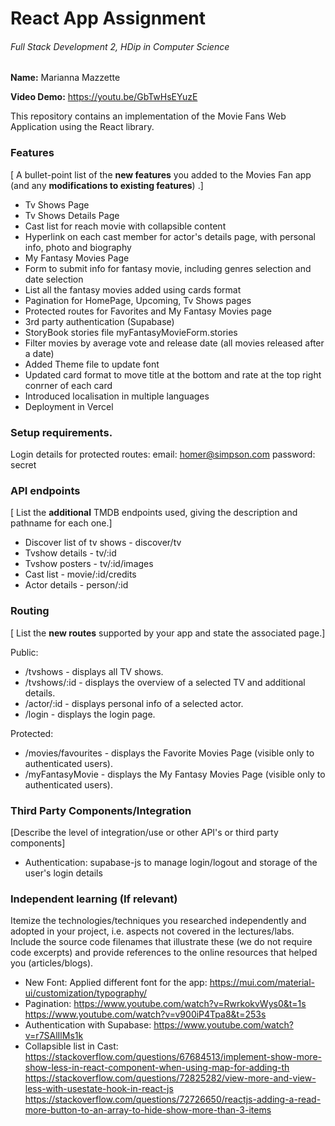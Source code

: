 # React App Assignment

###### Full Stack Development 2, HDip in Computer Science

__Name:__ Marianna Mazzette

__Video Demo:__ https://youtu.be/GbTwHsEYuzE


This repository contains an implementation of the Movie Fans Web Application using the React library. 

### Features
[ A bullet-point list of the __new features__ you added to the Movies Fan app (and any **modifications to existing features**) .]

+ Tv Shows Page
+ Tv Shows Details Page
+ Cast list for reach movie with collapsible content
+ Hyperlink on each cast member for actor's details page, with personal info, photo and biography
+ My Fantasy Movies Page
+ Form to submit info for fantasy movie, including genres selection and date selection
+ List all the fantasy movies added using cards format
+ Pagination for HomePage, Upcoming, Tv Shows pages
+ Protected routes for Favorites and My Fantasy Movies page
+ 3rd party authentication (Supabase)
+ StoryBook stories file myFantasyMovieForm.stories
+ Filter movies by average vote and release date (all movies released after a date)
+ Added Theme file to update font
+ Updated card format to move title at the bottom and rate at the top right conrner of each card
+ Introduced localisation in multiple languages
+ Deployment in Vercel



### Setup requirements.

Login details for protected routes:
email: homer@simpson.com
password: secret


### API endpoints

[ List the __additional__ TMDB endpoints used, giving the description and pathname for each one.] 

+ Discover list of tv shows - discover/tv
+ Tvshow details - tv/:id
+ Tvshow posters - tv/:id/images
+ Cast list - movie/:id/credits
+ Actor details - person/:id


### Routing

[ List the __new routes__ supported by your app and state the associated page.]

Public:
+ /tvshows - displays all TV shows.
+ /tvshows/:id - displays the overview of a selected TV and additional details.
+ /actor/:id - displays personal info of a selected actor.
+ /login - displays the login page.

Protected:
+ /movies/favourites - displays the Favorite Movies Page (visible only to authenticated users).
+ /myFantasyMovie - displays the My Fantasy Movies Page (visible only to authenticated users).


### Third Party Components/Integration

[Describe the level of  integration/use or other API's or third party components]

+ Authentication: supabase-js to manage login/logout and storage of the user's login details


### Independent learning (If relevant)

Itemize the technologies/techniques you researched independently and adopted in your project, 
i.e. aspects not covered in the lectures/labs. Include the source code filenames that illustrate these 
(we do not require code excerpts) and provide references to the online resources that helped you (articles/blogs).

+ New Font: Applied different font for the app: https://mui.com/material-ui/customization/typography/
+ Pagination: 
    https://www.youtube.com/watch?v=RwrkokvWys0&t=1s
    https://www.youtube.com/watch?v=v900iP4Tpa8&t=253s
+ Authentication with Supabase: https://www.youtube.com/watch?v=r7SAlIlMs1k 
+ Collapsible list in Cast: 
    https://stackoverflow.com/questions/67684513/implement-show-more-show-less-in-react-component-when-using-map-for-adding-th
    https://stackoverflow.com/questions/72825282/view-more-and-view-less-with-usestate-hook-in-react-js
    https://stackoverflow.com/questions/72726650/reactjs-adding-a-read-more-button-to-an-array-to-hide-show-more-than-3-items



